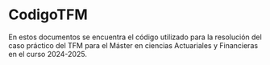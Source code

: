 # CodigoTFM

En estos documentos se encuentra el código utilizado para la resolución del caso práctico del TFM para el Máster en ciencias Actuariales y Financieras en el curso 2024-2025. 
